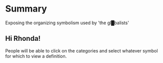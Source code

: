 # Summary

Exposing the organizing symbolism used by 'the gl█balists'

## Hi Rhonda!

People will be able to click on the categories and select whatever symbol for which to view a definition.